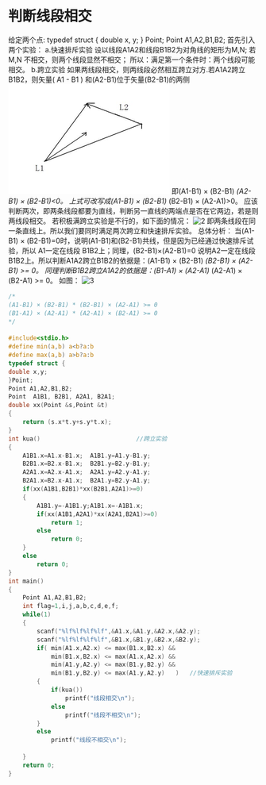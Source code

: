 # 判断线段相交

给定两个点:
typedef  struct {
  double  x, y;
} Point;
Point A1,A2,B1,B2;
首先引入两个实验：
a.快速排斥实验
设以线段A1A2和线段B1B2为对角线的矩形为M,N;
若M,N 不相交，则两个线段显然不相交；
所以：满足第一个条件时：两个线段可能相交。
b.跨立实验
如果两线段相交，则两线段必然相互跨立对方.若A1A2跨立B1B2，则矢量( A1 - B1 ) 和(A2-B1)位于矢量(B2-B1)的两侧
![1](https://github.com/Pureblack0/images/blob/master/1.png)
即(A1-B1) × (B2-B1) *(A2-B1) × (B2-B1)<0。
上式可改写成(A1-B1) × (B2-B1)* (B2-B1) × (A2-A1)>0。
应该判断两次，即两条线段都要为直线，判断另一直线的两端点是否在它两边，若是则两线段相交。
若积极满跨立实验是不行的，如下面的情况：
![2](https://img-my.csdn.net/uploads/201204/10/1334026917_9972.png)
即两条线段在同一条直线上。所以我们要同时满足两次跨立和快速排斥实验。
总体分析：
当(A1-B1) × (B2-B1)=0时，说明(A1-B1)和(B2-B1)共线，但是因为已经通过快速排斥试验，所以 A1一定在线段 B1B2上；同理，(B2-B1)×(A2-B1)=0 说明A2一定在线段B1B2上。所以判断A1A2跨立B1B2的依据是：(A1-B1) × (B2-B1) *(B2-B1) × (A2-B1) >= 0。
同理判断B1B2跨立A1A2的依据是：(B1-A1) × (A2-A1)* (A2-A1) × (B2-A1) >= 0。
如图：
![3](https://img-my.csdn.net/uploads/201204/10/1334026930_3073.png)

```C
/*
(A1-B1) × (B2-B1) * (B2-B1) × (A2-A1) >= 0
(B1-A1) × (A2-A1) * (A2-A1) × (B2-A1) >= 0
*/

#include<stdio.h>
#define min(a,b) a<b?a:b
#define max(a,b) a>b?a:b
typedef struct {
double x,y;
}Point;
Point A1,A2,B1,B2;
Point  A1B1, B2B1, A2A1, B2A1;
double xx(Point &s,Point &t)
{
    return (s.x*t.y+s.y*t.x);
}
int kua()                           //跨立实验
{
    A1B1.x=A1.x-B1.x;  A1B1.y=A1.y-B1.y;
    B2B1.x=B2.x-B1.x;  B2B1.y=B2.y-B1.y;
    A2A1.x=A2.x-A1.x;  A2A1.y=A2.y-A1.y;
    B2A1.x=B2.x-A1.x;  B2A1.y=B2.y-A1.y;
    if(xx(A1B1,B2B1)*xx(B2B1,A2A1)>=0)
    {
        A1B1.y=-A1B1.y;A1B1.x=-A1B1.x;
        if(xx(A1B1,A2A1)*xx(A2A1,B2A1)>=0)
            return 1;
        else
            return 0;
    }
    else
        return 0;
}
int main()
{
    Point A1,A2,B1,B2;
    int flag=1,i,j,a,b,c,d,e,f;
    while(1)
    {
        scanf("%lf%lf%lf%lf",&A1.x,&A1.y,&A2.x,&A2.y);
        scanf("%lf%lf%lf%lf",&B1.x,&B1.y,&B2.x,&B2.y);
        if( min(A1.x,A2.x) <= max(B1.x,B2.x) &&
            min(B1.x,B2.x) <= max(A1.x,A2.x) &&
            min(A1.y,A2.y) <= max(B1.y,B2.y) &&
            min(B1.y,B2.y) <= max(A1.y,A2.y)   )   //快速排斥实验
        {
            if(kua())
                printf("线段相交\n");
            else
                printf("线段不相交\n");
        }
        else
            printf("线段不相交\n");

    }
    return 0;
}
